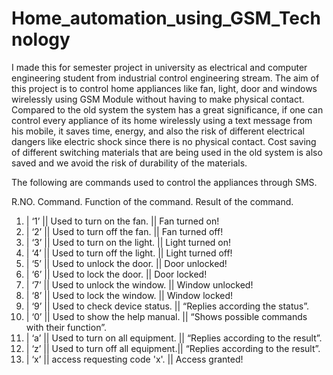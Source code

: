 # Home_automation_using_GSM_Technology
I made this for semester project in university as electrical and computer engineering student from industrial control engineering stream.
The aim of this project is to control home appliances like fan, light, door and windows wirelessly using GSM Module without having to make physical contact. Compared to the old system the system has a great significance, if one can control every appliance of its home wirelessly using a text message from his mobile, it saves time, energy, and also the risk of different electrical dangers like electric shock since there is no physical contact. Cost saving of different switching materials that are being used in the old system is also saved and we avoid the risk of durability of the materials. 

The following are commands used to control the appliances through SMS.

R.NO.	Command.	Function of the command.	                   Result of the command.
1)	 | ‘1’    ||          Used to turn on the fan.	     ||     Fan turned on!
2)	 | ‘2’    ||        	Used to turn off the fan.	     ||     Fan turned off!
3)	 | ‘3’    ||        	Used to turn on the light.     ||     Light turned on!
4)	 | ‘4’    ||        	Used to turn off the light.    ||     Light turned off!
5)	 | ‘5’    ||        	Used to unlock the door.	     ||     Door unlocked!
6)	 | ‘6’    ||        	Used to lock the door.	       ||     Door locked!
7)	 | ‘7’    ||        	Used to unlock the window.     ||    	Window unlocked!
8)	 | ‘8’    ||        	Used to lock  the window.	     ||     Window locked!
9)	 | ‘9’    ||        	Used to check device status.   ||    	“Replies according the status”.
10)	 | ‘0’    ||        	Used to show the help manual.  ||     “Shows possible commands with their function”.
11)	 | ‘a’    ||        	Used to turn on all equipment. ||    	“Replies according to the result”.
12)	 | ‘z’    ||        	Used to turn off all equipment.||    	“Replies according to the result”.
13)	 | ‘x’    ||        	access requesting code 'x'.    ||    	Access granted!
